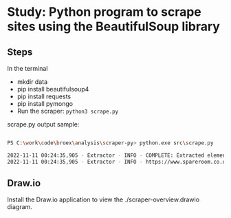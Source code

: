 # Study: Python program to scrape sites using the BeautifulSoup library

## Steps

In the terminal 
- mkdir data
- pip install beautifulsoup4
- pip install requests
- pip install pymongo
- Run the scraper: `python3 scrape.py`


scrape.py output sample:

```bash

PS C:\work\code\broex\analysis\scraper-py> python.exe src\scrape.py

2022-11-11 00:24:35,905 - Extractor - INFO - COMPLETE: Extracted elements from given html page:
2022-11-11 00:24:35,905 - Extractor - INFO - https://www.spareroom.co.uk/flatshare/?offset=10&search_id=1177415351&sort_by=by_day&mode=list

```

## Draw.io

Install the Draw.io application to view the ./scraper-overview.drawio diagram.


